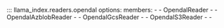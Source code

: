 ::: llama_index.readers.opendal
    options:
      members:
        -
        - OpendalReader
        -
        - OpendalAzblobReader
        -
        - OpendalGcsReader
        -
        - OpendalS3Reader
        -
        -
